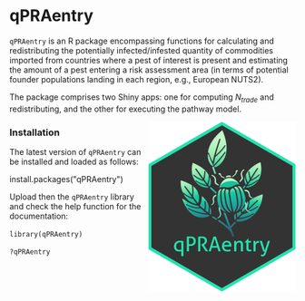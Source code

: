 # qPRAentry

`qPRAentry` is an R package encompassing functions for calculating and redistributing the potentially infected/infested quantity of commodities imported from countries where a pest of interest is present and estimating the amount of a pest entering a risk assessment area (in terms of potential founder populations landing in each region, e.g., European NUTS2). 

The package comprises two Shiny apps: one for computing $N_{trade}$ and redistributing, and the other for executing the pathway model. 

<img src="man/figures/logo.png" align="right" height="300" alt="" />

### Installation

The latest version of `qPRAentry` can be installed and loaded as follows:

install.packages("qPRAentry")

Upload then the `qPRAentry` library and check the help function for the documentation:

`library(qPRAentry)`

`?qPRAentry`




